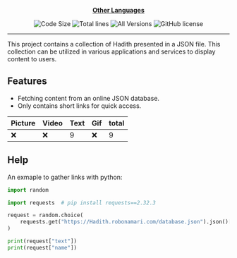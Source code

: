 <div align="center">

[**Other Languages**](.github/README/)
</div>

<p align="center">
    <img src="https://img.shields.io/github/languages/code-size/robonamari/Hadith?style=flat" alt="Code Size">
    <img src="https://tokei.rs/b1/github/robonamari/Hadith?style=flat" alt="Total lines">
    <img src="https://img.shields.io/badge/all%20languages-all%20Versions-blue" alt="All Versions">
    <img src="https://img.shields.io/github/license/robonamari/Hadith" alt="GitHub license">
</p>

---

This project contains a collection of Hadith presented in a JSON file. This collection can be utilized in various applications and services to display content to users.

## Features
- Fetching content from an online JSON database.
- Only contains short links for quick access.

| Picture | Video  | Text | Gif    | total  |
| ------- | ------ | ---- | ------ | ------ |
| :x:     | :x:    | 9    | :x:    | 9      |

## Help
An exmaple to gather links with python:
```python
import random

import requests  # pip install requests==2.32.3

request = random.choice(
    requests.get("https://Hadith.robonamari.com/database.json").json()["texts"]
)

print(request["text"])
print(request["name"])
```
